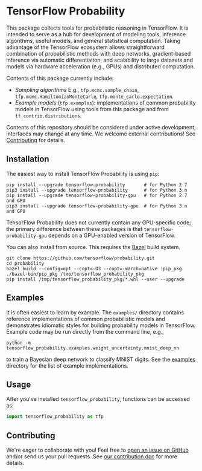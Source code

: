 # TensorFlow Probability

This package collects tools for probabilistic reasoning in TensorFlow. It is
intended to serve as a hub for development of modeling tools, inference
algorithms, useful models, and general statistical computation. Taking
advantage of the TensorFlow ecosystem allows straightforward combination of
probabilistic methods with deep networks, gradient-based inference via
automatic differentiation, and scalability to large datasets and models via
hardware acceleration (e.g., GPUs) and distributed computation.

Contents of this package currently include:

* *Sampling algorithms* E.g., `tfp.mcmc.sample_chain`,
  `tfp.mcmc.HamiltonianMonteCarlo`, `tfp.monte_carlo.expectation`.
* *Example models* (`tfp.examples`): implementations of common probability
  models in TensorFlow using tools from this package and from
  `tf.contrib.distributions`.

Contents of this repository should be considered under active development;
interfaces may change at any time. We welcome external contributions! See
[Contributing](#contributing) for details.

## Installation

The easiest way to install TensorFlow Probability is using `pip`:

```shell
pip install --upgrade tensorflow-probability       # for Python 2.7
pip3 install --upgrade tensorflow-probability      # for Python 3.n
pip install --upgrade tensorflow-probability-gpu   # for Python 2.7 and GPU
pip3 install --upgrade tensorflow-probability-gpu  # for Python 3.n and GPU
```

TensorFlow Probability does not currently contain any GPU-specific code; the
primary difference between these packages is that  `tensorflow-probability-gpu`
depends on a GPU-enabled version of TensorFlow.

You can also install from source. This requires the [Bazel](
https://bazel.build/) build system.

```shell
git clone https://github.com/tensorflow/probability.git
cd probability
bazel build --config=opt --copt=-O3 --copt=-march=native :pip_pkg
./bazel-bin/pip_pkg /tmp/tensorflow_probability_pkg
pip install /tmp/tensorflow_probability_pkg/*.whl --user --upgrade
```

## Examples

It is often easiest to learn by example. The `examples/` directory contains
reference implementations of common probabilistic models and demonstrates
idiomatic styles for building probability models in TensorFlow. Example code may
be run directly from the command line, e.g.,

`python -m tensorflow_probability.examples.weight_uncertainty.mnist_deep_nn`

to train a Bayesian deep network to classify MNIST digits. See the
[examples](https://github.com/tensorflow/probability/tree/master/tensorflow_probability/examples/)
directory for the list of example implementations.

## Usage

After you've installed `tensorflow_probability`, functions can be accessed as:

```python
import tensorflow_probability as tfp
```

## Contributing

We're eager to collaborate with you! Feel free to [open an issue on
GitHub](https://github.com/tensorflow/probability/issues) and/or send us your
pull requests. See [our contribution doc](CONTRIBUTING.md) for more details.
